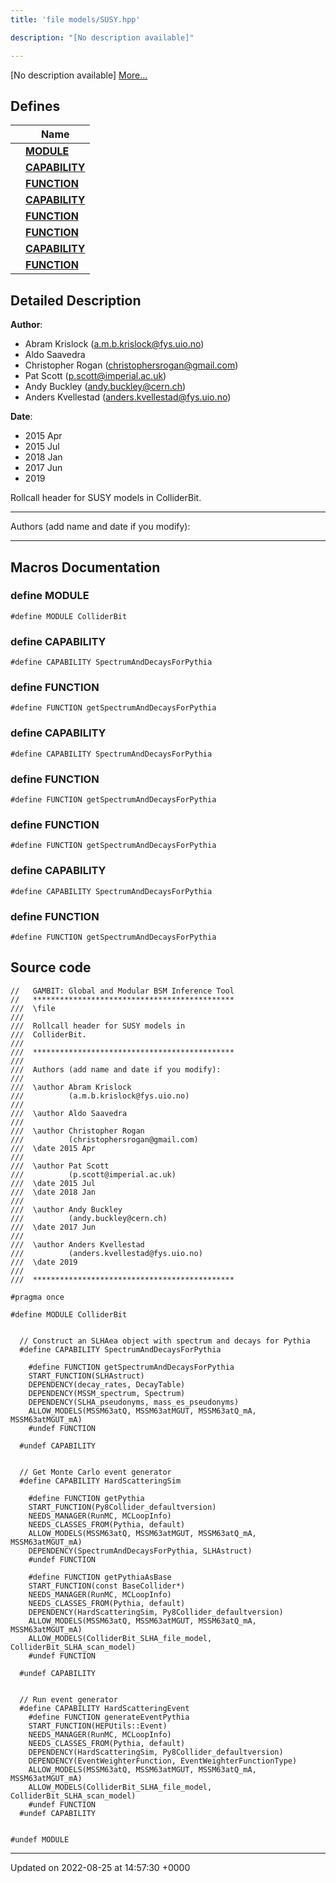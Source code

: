 ```yaml
---
title: 'file models/SUSY.hpp'

description: "[No description available]"

---
```







[No description available] [More...](#detailed-description)

## Defines

|                | Name           |
| -------------- | -------------- |
|  | **[MODULE](/documentation/code/files/susy_8hpp/#define-module)**  |
|  | **[CAPABILITY](/documentation/code/files/susy_8hpp/#define-capability)**  |
|  | **[FUNCTION](/documentation/code/files/susy_8hpp/#define-function)**  |
|  | **[CAPABILITY](/documentation/code/files/susy_8hpp/#define-capability)**  |
|  | **[FUNCTION](/documentation/code/files/susy_8hpp/#define-function)**  |
|  | **[FUNCTION](/documentation/code/files/susy_8hpp/#define-function)**  |
|  | **[CAPABILITY](/documentation/code/files/susy_8hpp/#define-capability)**  |
|  | **[FUNCTION](/documentation/code/files/susy_8hpp/#define-function)**  |

## Detailed Description


**Author**: 

  * Abram Krislock ([a.m.b.krislock@fys.uio.no](mailto:a.m.b.krislock@fys.uio.no))
  * Aldo Saavedra
  * Christopher Rogan ([christophersrogan@gmail.com](mailto:christophersrogan@gmail.com)) 
  * Pat Scott ([p.scott@imperial.ac.uk](mailto:p.scott@imperial.ac.uk)) 
  * Andy Buckley ([andy.buckley@cern.ch](mailto:andy.buckley@cern.ch)) 
  * Anders Kvellestad ([anders.kvellestad@fys.uio.no](mailto:anders.kvellestad@fys.uio.no)) 


**Date**: 

  * 2015 Apr
  * 2015 Jul 
  * 2018 Jan
  * 2017 Jun
  * 2019


Rollcall header for SUSY models in ColliderBit.



------------------

Authors (add name and date if you modify):



------------------




## Macros Documentation

### define MODULE

```
#define MODULE ColliderBit
```


### define CAPABILITY

```
#define CAPABILITY SpectrumAndDecaysForPythia
```


### define FUNCTION

```
#define FUNCTION getSpectrumAndDecaysForPythia
```


### define CAPABILITY

```
#define CAPABILITY SpectrumAndDecaysForPythia
```


### define FUNCTION

```
#define FUNCTION getSpectrumAndDecaysForPythia
```


### define FUNCTION

```
#define FUNCTION getSpectrumAndDecaysForPythia
```


### define CAPABILITY

```
#define CAPABILITY SpectrumAndDecaysForPythia
```


### define FUNCTION

```
#define FUNCTION getSpectrumAndDecaysForPythia
```


## Source code

```
//   GAMBIT: Global and Modular BSM Inference Tool
//   *********************************************
///  \file
///
///  Rollcall header for SUSY models in
///  ColliderBit.
///
///  *********************************************
///
///  Authors (add name and date if you modify):
///
///  \author Abram Krislock
///          (a.m.b.krislock@fys.uio.no)
///
///  \author Aldo Saavedra
///
///  \author Christopher Rogan
///          (christophersrogan@gmail.com)
///  \date 2015 Apr
///
///  \author Pat Scott
///          (p.scott@imperial.ac.uk)
///  \date 2015 Jul
///  \date 2018 Jan
///
///  \author Andy Buckley
///          (andy.buckley@cern.ch)
///  \date 2017 Jun
///
///  \author Anders Kvellestad
///          (anders.kvellestad@fys.uio.no)
///  \date 2019
///
///  *********************************************

#pragma once

#define MODULE ColliderBit


  // Construct an SLHAea object with spectrum and decays for Pythia
  #define CAPABILITY SpectrumAndDecaysForPythia

    #define FUNCTION getSpectrumAndDecaysForPythia
    START_FUNCTION(SLHAstruct)
    DEPENDENCY(decay_rates, DecayTable)
    DEPENDENCY(MSSM_spectrum, Spectrum)
    DEPENDENCY(SLHA_pseudonyms, mass_es_pseudonyms)
    ALLOW_MODELS(MSSM63atQ, MSSM63atMGUT, MSSM63atQ_mA, MSSM63atMGUT_mA)
    #undef FUNCTION

  #undef CAPABILITY


  // Get Monte Carlo event generator
  #define CAPABILITY HardScatteringSim

    #define FUNCTION getPythia
    START_FUNCTION(Py8Collider_defaultversion)
    NEEDS_MANAGER(RunMC, MCLoopInfo)
    NEEDS_CLASSES_FROM(Pythia, default)
    ALLOW_MODELS(MSSM63atQ, MSSM63atMGUT, MSSM63atQ_mA, MSSM63atMGUT_mA)
    DEPENDENCY(SpectrumAndDecaysForPythia, SLHAstruct)
    #undef FUNCTION

    #define FUNCTION getPythiaAsBase
    START_FUNCTION(const BaseCollider*)
    NEEDS_MANAGER(RunMC, MCLoopInfo)
    NEEDS_CLASSES_FROM(Pythia, default)
    DEPENDENCY(HardScatteringSim, Py8Collider_defaultversion)
    ALLOW_MODELS(MSSM63atQ, MSSM63atMGUT, MSSM63atQ_mA, MSSM63atMGUT_mA)
    ALLOW_MODELS(ColliderBit_SLHA_file_model, ColliderBit_SLHA_scan_model)
    #undef FUNCTION

  #undef CAPABILITY


  // Run event generator
  #define CAPABILITY HardScatteringEvent
    #define FUNCTION generateEventPythia
    START_FUNCTION(HEPUtils::Event)
    NEEDS_MANAGER(RunMC, MCLoopInfo)
    NEEDS_CLASSES_FROM(Pythia, default)
    DEPENDENCY(HardScatteringSim, Py8Collider_defaultversion)
    DEPENDENCY(EventWeighterFunction, EventWeighterFunctionType)
    ALLOW_MODELS(MSSM63atQ, MSSM63atMGUT, MSSM63atQ_mA, MSSM63atMGUT_mA)
    ALLOW_MODELS(ColliderBit_SLHA_file_model, ColliderBit_SLHA_scan_model)
    #undef FUNCTION
  #undef CAPABILITY


#undef MODULE
```


-------------------------------

Updated on 2022-08-25 at 14:57:30 +0000
